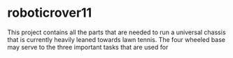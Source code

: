 # roboticrover11
This project contains all the parts that are needed to run a universal chassis that is currently heavily leaned towards lawn tennis. The four wheeled base may serve to the three important tasks that are used  for
